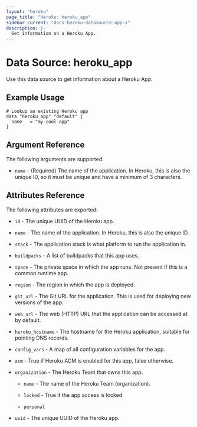 ```yaml
---
layout: "heroku"
page_title: "Heroku: heroku_app"
sidebar_current: "docs-heroku-datasource-app-x"
description: |-
  Get information on a Heroku App.
---
```


# Data Source: heroku_app

Use this data source to get information about a Heroku App.

## Example Usage

```hcl-terraform
# Lookup an existing Heroku app
data "heroku_app" "default" {
  name   = "my-cool-app"
}
```

## Argument Reference

The following arguments are supported:

* `name` - (Required) The name of the application. In Heroku, this is also the
   unique ID, so it must be unique and have a minimum of 3 characters.

## Attributes Reference

The following attributes are exported:

* `id` - The unique UUID of the Heroku app.

* `name` - The name of the application. In Heroku, this is also the
   unique ID.

* `stack` - The application stack is what platform to run the application
   in.

* `buildpacks` - A list of buildpacks that this app uses.

* `space` - The private space in which the app runs. Not present if this is a common runtime app.

* `region` - The region in which the app is deployed.

* `git_url` - The Git URL for the application. This is used for
   deploying new versions of the app.

* `web_url` - The web (HTTP) URL that the application can be accessed
   at by default.

* `heroku_hostname` - The hostname for the Heroku application, suitable
   for pointing DNS records.

* `config_vars` - A map of all configuration variables for the app.

* `acm` - True if Heroku ACM is enabled for this app, false otherwise.

* `organization` - The Heroku Team that owns this app. 

  * `name` - The name of the Heroku Team (organization).

  * `locked` - True if the app access is locked

  * `personal`

* `uuid` - The unique UUID of the Heroku app.